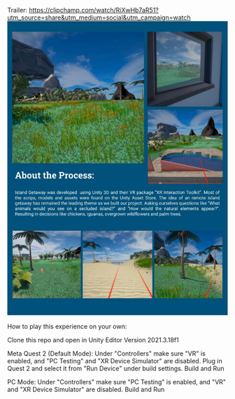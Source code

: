 Trailer:
https://clipchamp.com/watch/RiXwHb7aR51?utm_source=share&utm_medium=social&utm_campaign=watch
![Image Alt Text](https://github.com/beckettech/VR_Island_Getaway/blob/main/Magazine%20-%20VR.pptx.jpg)

How to play this experience on your own:

Clone this repo and open in Unity Editor Version 2021.3.18f1

Meta Quest 2 (Default Mode):
Under "Controllers" make sure "VR" is enabled, and "PC Testing" and "XR Device Simulator" are disabled.
Plug in Quest 2 and select it from "Run Device" under build settings. 
Build and Run

PC Mode:
Under "Controllers" make sure "PC Testing" is enabled, and "VR" and "XR Device Simulator" are disabled.
Build and Run
